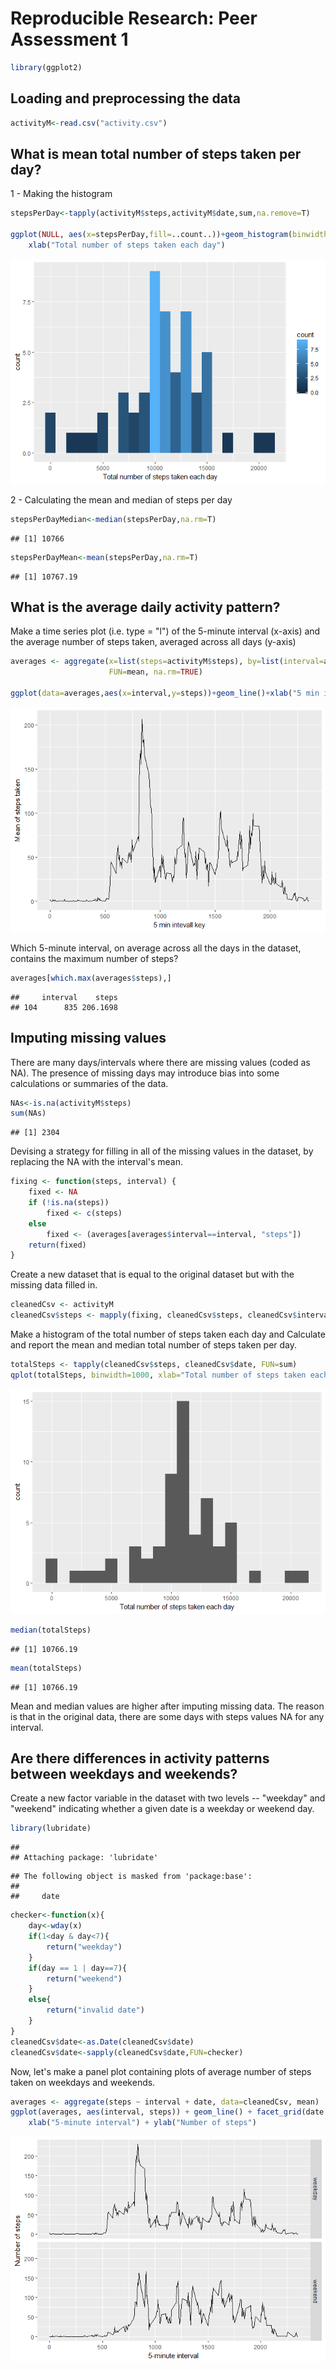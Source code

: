 # Reproducible Research: Peer Assessment 1

```r
library(ggplot2)
```

## Loading and preprocessing the data

```r
activityM<-read.csv("activity.csv")
```

## What is mean total number of steps taken per day?
1 - Making the histogram

```r
stepsPerDay<-tapply(activityM$steps,activityM$date,sum,na.remove=T)

ggplot(NULL, aes(x=stepsPerDay,fill=..count..))+geom_histogram(binwidth=1000,na.rm=T)+
    xlab("Total number of steps taken each day")
```

![](PA1_template_files/figure-html/unnamed-chunk-3-1.png)<!-- -->

2 - Calculating the mean and median of steps per day

```r
stepsPerDayMedian<-median(stepsPerDay,na.rm=T)
```

```
## [1] 10766
```

```r
stepsPerDayMean<-mean(stepsPerDay,na.rm=T)
```

```
## [1] 10767.19
```

## What is the average daily activity pattern?
Make a time series plot (i.e. type = "l") of the 5-minute interval (x-axis) and the average number of steps taken, averaged across all days (y-axis)

```r
averages <- aggregate(x=list(steps=activityM$steps), by=list(interval=activityM$interval),
                      FUN=mean, na.rm=TRUE)

ggplot(data=averages,aes(x=interval,y=steps))+geom_line()+xlab("5 min intevall key")+ylab("Mean of steps taken")
```

![](PA1_template_files/figure-html/unnamed-chunk-8-1.png)<!-- -->

Which 5-minute interval, on average across all the days in the dataset, contains the maximum number of steps?

```r
averages[which.max(averages$steps),]
```

```
##     interval    steps
## 104      835 206.1698
```

## Imputing missing values
There are many days/intervals where there are missing values (coded as NA). The presence of missing days may introduce bias into some calculations or summaries of the data.

```r
NAs<-is.na(activityM$steps)
sum(NAs)
```

```
## [1] 2304
```

Devising a strategy for filling in all of the missing values in the dataset, by replacing the NA with the interval's mean.

```r
fixing <- function(steps, interval) {
    fixed <- NA
    if (!is.na(steps))
        fixed <- c(steps)
    else
        fixed <- (averages[averages$interval==interval, "steps"])
    return(fixed)
}
```

Create a new dataset that is equal to the original dataset but with the missing data filled in.

```r
cleanedCsv <- activityM
cleanedCsv$steps <- mapply(fixing, cleanedCsv$steps, cleanedCsv$interval)
```

Make a histogram of the total number of steps taken each day and Calculate and report the mean and median total number of steps taken per day.

```r
totalSteps <- tapply(cleanedCsv$steps, cleanedCsv$date, FUN=sum)
qplot(totalSteps, binwidth=1000, xlab="Total number of steps taken each day")
```

![](PA1_template_files/figure-html/unnamed-chunk-13-1.png)<!-- -->

```r
median(totalSteps)
```

```
## [1] 10766.19
```

```r
mean(totalSteps)
```

```
## [1] 10766.19
```
Mean and median values are higher after imputing missing data. The reason is that in the original data, there are some days with steps values NA for any interval.

## Are there differences in activity patterns between weekdays and weekends?
Create a new factor variable in the dataset with two levels -- "weekday" and "weekend" indicating whether a given date is a weekday or weekend day.

```r
library(lubridate)
```

```
## 
## Attaching package: 'lubridate'
```

```
## The following object is masked from 'package:base':
## 
##     date
```

```r
checker<-function(x){
    day<-wday(x)
    if(1<day & day<7){
        return("weekday")
    }
    if(day == 1 | day==7){
        return("weekend")
    }
    else{
        return("invalid date")
    }
}
cleanedCsv$date<-as.Date(cleanedCsv$date)
cleanedCsv$date<-sapply(cleanedCsv$date,FUN=checker)
```

Now, let's make a panel plot containing plots of average number of steps taken on weekdays and weekends.


```r
averages <- aggregate(steps ~ interval + date, data=cleanedCsv, mean)
ggplot(averages, aes(interval, steps)) + geom_line() + facet_grid(date ~ .) +
    xlab("5-minute interval") + ylab("Number of steps")
```

![](PA1_template_files/figure-html/unnamed-chunk-15-1.png)<!-- -->
